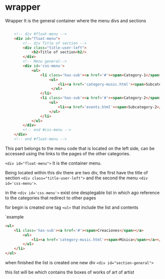 wrapper
=============

Wrapper It is the general container where the menu divs and sections

```html

	<!-- div #float-menu -->
	<div id="float-menu">
	    <!-- div Title of section -->
	    <div class="title-user-left">
		    <h2>Title of section<h2/>
		</div>
		<!-- Menu general-->
		<div id='css-menu'>
		    <ul>
		        <li class='has-sub'><a href='#'><span>Category-1</span></a>
			        <ul>
					    <li><a href='category-music.html'><span>Subcategory-1</span></a></li>
					 </ul>
				</li>
				<li class='has-sub'><a href='#'><span>Category-2</span></a>
					<ul>
				    	<li><a href='events.html'><span>Subcategory-2</span></a></li>
					</ul>
				</li>
		    </ul>
	    </div>
	    <!-- end #css-menu -->
    </div>
    <!-- end #float-menu -->
```
This part belongs to the menu code that is located on the left side, can be accessed using the links to the pages of the other categories.

`<div id="float-menu">` It is the container menu.

Being located within this div there are two div, the first have the title of section `<div class="title-user-left">` and the second the menu `<div id='css-menu'>`.

in  the `<div id='css-menu'>` exist one desplegable list in which ago reference to the categories that redirect to other pages

for begin is created one tag `<ul>` that include the list and contents

`example
```html
<ul>
	<li class='has-sub'><a href='#'><span>Creaciones</span></a>
		<ul>
			<li><a href='category-music.html'><span>Música</span></a></li>
		</ul>
	</li>
</ul>
```

when finished the list is created one new div `<div id="section-general">`

this list will be which contains the boxes of works of art of artist













